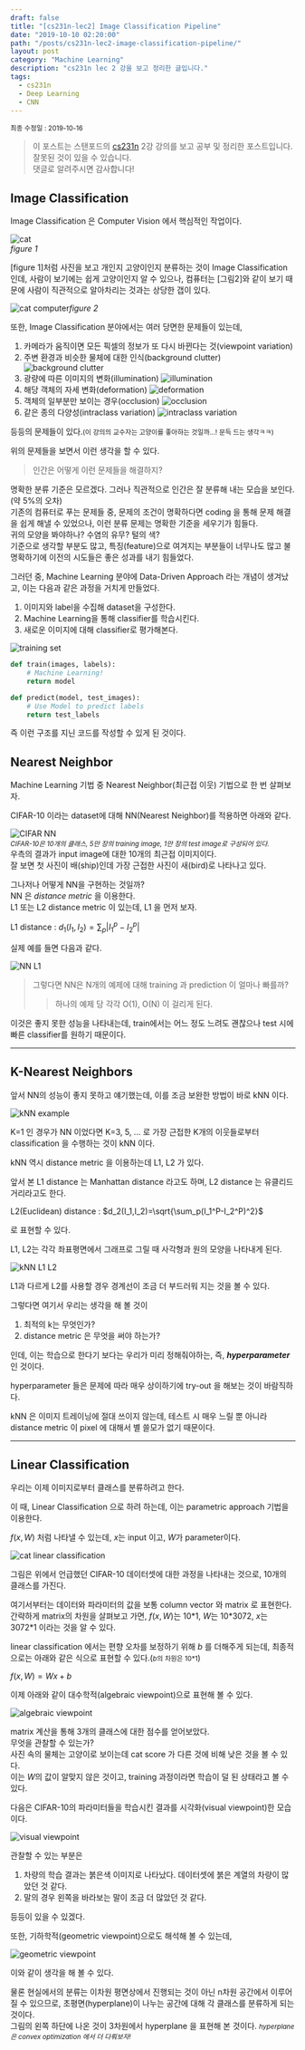 ```yaml
---
draft: false
title: "[cs231n-lec2] Image Classification Pipeline"
date: "2019-10-10 02:20:00"
path: "/posts/cs231n-lec2-image-classification-pipeline/"
layout: post
category: "Machine Learning"
description: "cs231n lec 2 강을 보고 정리한 글입니다."
tags:
  - cs231n
  - Deep Learning
  - CNN
---
```


<small>최종 수정일 : 2019-10-16</small>

> 이 포스트는 스탠포드의 [cs231n](http://cs231n.stanford.edu) 2강 강의를 보고 공부 및 정리한 포스트입니다.  
> 잘못된 것이 있을 수 있습니다.  
> 댓글로 알려주시면 감사합니다!  

## Image Classification

Image Classification 은 Computer Vision 에서 핵심적인 작업이다.

![cat](./image1.png)  
*figure 1*
  
\[figure 1\]처럼 사진을 보고 개인지 고양이인지 분류하는 것이 Image Classification 인데, 사람이 보기에는 쉽게 고양이인지 알 수 있으나, 컴퓨터는 \[그림2\]와 같이 보기 때문에 사람이 직관적으로 알아차리는 것과는 상당한 갭이 있다.

![cat computer](./image2.png)*figure 2*
  
또한, Image Classification 분야에서는 여러 당면한 문제들이 있는데,

1. 카메라가 움직이면 모든 픽셀의 정보가 또 다시 바뀐다는 것(viewpoint variation)
2. 주변 환경과 비슷한 물체에 대한 인식(background clutter)
    ![background clutter](./image3.png)
3. 광량에 따른 이미지의 변화(illumination)
    ![illumination](./image4.png)
4. 해당 객체의 자세 변화(deformation)
    ![deformation](./image5.png)
5. 객체의 일부분만 보이는 경우(occlusion)
    ![occlusion](./image6.png)
6. 같은 종의 다양성(intraclass variation)
    ![intraclass variation](./image7.png)

등등의 문제들이 있다.<small>(이 강의의 교수자는 고양이를 좋아하는 것일까...! 문득 드는 생각ㅋㅋ)</small>
  
위의 문제들을 보면서 이런 생각을 할 수 있다.  

> 인간은 어떻게 이런 문제들을 해결하지?  

명확한 분류 기준은 모르겠다. 그러나 직관적으로 인간은 잘 분류해 내는 모습을 보인다.(약 5%의 오차)  
기존의 컴퓨터로 푸는 문제들 중, 문제의 조건이 명확하다면 coding 을 통해 문제 해결을 쉽게 해낼 수 있었으나, 이런 분류 문제는 명확한 기준을 세우기가 힘들다.  
귀의 모양을 봐야하나? 수염의 유무? 털의 색?  
기준으로 생각할 부분도 많고, 특징(feature)으로 여겨지는 부분들이 너무나도 많고 불명확하기에 이전의 시도들은 좋은 성과를 내기 힘들었다.  

그러던 중, Machine Learning 분야에 Data-Driven Approach 라는 개념이 생겨났고, 이는 다음과 같은 과정을 거치게 만들었다.

1. 이미지와 label을 수집해 dataset을 구성한다.
2. Machine Learning을 통해 classifier를 학습시킨다.
3. 새로운 이미지에 대해 classifier로 평가해본다.

![training set](./image8.png)

```python
def train(images, labels):
    # Machine Learning!
    return model

def predict(model, test_images):
    # Use Model to predict labels
    return test_labels
```
  
즉 이런 구조를 지닌 코드를 작성할 수 있게 된 것이다.
  
## Nearest Neighbor

Machine Learning 기법 중 Nearest Neighbor(최근접 이웃) 기법으로 한 번 살펴보자.  

CIFAR-10 이라는 dataset에 대해 NN(Nearest Neighbor)를 적용하면 아래와 같다.

![CIFAR NN](./image9.png)  
<small>_CIFAR-10은 10개의 클래스, 5만 장의 training image, 1만 장의 test image로 구성되어 있다._</small>  
우측의 결과가 input image에 대한 10개의 최근접 이미지이다.  
잘 보면 첫 사진이 배(ship)인데 가장 근접한 사진이 새(bird)로 나타나고 있다.  

그나저나 어떻게 NN을 구현하는 것일까?  
NN 은 _distance metric_ 을 이용한다.  
L1 또는 L2 distance metric 이 있는데, L1 을 먼저 보자.

L1 distance : $d_1(I_1,I_2)=\sum_p \left| I_1^p-I_2^p \right|$

실제 예를 들면 다음과 같다.  

![NN L1](./image10.png)
  
> 그렇다면 NN은 N개의 예제에 대해 training 과 prediction 이 얼마나 빠를까?  
>> 하나의 예제 당 각각 O(1), O(N) 이 걸리게 된다.  

이것은 좋지 못한 성능을 나타내는데, train에서는 어느 정도 느려도 괜찮으나 test 시에 빠른 classifier를 원하기 때문이다.  

---

## K-Nearest Neighbors

앞서 NN의 성능이 좋지 못하고 얘기했는데, 이를 조금 보완한 방법이 바로 kNN 이다.

![kNN example](./image11.png)
  
K=1 인 경우가 NN 이었다면 K=3, 5, ... 로 가장 근접한 K개의 이웃들로부터 classification 을 수행하는 것이 kNN 이다.  
  
kNN 역시 distance metric 을 이용하는데 L1, L2 가 있다.  

앞서 본 L1 distance 는 Manhattan distance 라고도 하며, L2 distance 는 유클리드 거리라고도 한다.  

L2(Euclidean) distance : $d_2(I_1,I_2)=\sqrt{\sum_p(I_1^P-I_2^P)^2}$

로 표현할 수 있다.  

L1, L2는 각각 좌표평면에서 그래프로 그릴 때 사각형과 원의 모양을 나타내게 된다.  

![kNN L1 L2](./image12.png)

L1과 다르게 L2를 사용할 경우 경계선이 조금 더 부드러워 지는 것을 볼 수 있다.  

그렇다면 여기서 우리는 생각을 해 볼 것이

1. 최적의 k는 무엇인가?
2. distance metric 은 무엇을 써야 하는가?  

인데, 이는 학습으로 한다기 보다는 우리가 미리 정해줘야하는, 즉, ___hyperparameter___ 인 것이다.  

hyperparameter 들은 문제에 따라 매우 상이하기에 try-out 을 해보는 것이 바람직하다.  

kNN 은 이미지 트레이닝에 절대 쓰이지 않는데, 테스트 시 매우 느릴 뿐 아니라 distance metric 이 pixel 에 대해서 별 쓸모가 없기 때문이다.  

---

## Linear Classification

우리는 이제 이미지로부터 클래스를 분류하려고 한다.  

이 때, Linear Classification 으로 하려 하는데, 이는 parametric approach 기법을 이용한다.  

$f(x,W)$ 처럼 나타낼 수 있는데, $x$는 input 이고, $W$가 parameter이다.  

![cat linear classification](./image13.png)

그림은 위에서 언급했던 CIFAR-10 데이터셋에 대한 과정을 나타내는 것으로, 10개의 클래스를 가진다.  

여기서부터는 데이터와 파라미터의 값을 보통 column vector 와 matrix 로 표현한다.  
간략하게 matrix의 차원을 살펴보고 가면, $f(x,W)$는 10\*1, $W$는 10\*3072, $x$는 3072\*1 이라는 것을 알 수 있다.  

linear classification 에서는 편향 오차를 보정하기 위해 $b$ 를 더해주게 되는데, 최종적으로는 아래와 같은 식으로 표현할 수 있다.(<small>$b$의 차원은 10\*1</small>)  

$f(x,W) = Wx + b$  

이제 아래와 같이 대수학적(algebraic viewpoint)으로 표현해 볼 수 있다.  

![algebraic viewpoint](./image14.png)

matrix 계산을 통해 3개의 클래스에 대한 점수를 얻어보았다.  
무엇을 관찰할 수 있는가?  
사진 속의 물체는 고양이로 보이는데 cat score 가 다른 것에 비해 낮은 것을 볼 수 있다.  
이는 $W$의 값이 알맞지 않은 것이고, training 과정이라면 학습이 덜 된 상태라고 볼 수 있다.  

다음은 CIFAR-10의 파라미터들을 학습시킨 결과를 시각화(visual viewpoint)한 모습이다.

![visual viewpoint](./image15.png)  

관찰할 수 있는 부분은

1. 차량의 학습 결과는 붉은색 이미지로 나타났다. 데이터셋에 붉은 계열의 차량이 많았던 것 같다.
2. 말의 경우 왼쪽을 바라보는 말이 조금 더 많았던 것 같다.

등등이 있을 수 있겠다.  

또한, 기하학적(geometric viewpoint)으로도 해석해 볼 수 있는데,

![geometric viewpoint](./image16.png)

이와 같이 생각을 해 볼 수 있다.  

물론 현실에서의 분류는 이차원 평면상에서 진행되는 것이 아닌 n차원 공간에서 이루어 질 수 있으므로, 초평면(hyperplane)이 나누는 공간에 대해 각 클래스를 분류하게 되는 것이다.  
그림의 왼쪽 하단에 나온 것이 3차원에서 hyperplane 을 표현해 본 것이다. <small>_hyperplane 은 convex optimization 에서 더 다뤄보자!_</small>  
